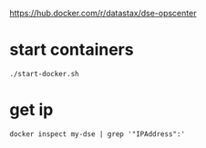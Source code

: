 https://hub.docker.com/r/datastax/dse-opscenter

# start containers
```
./start-docker.sh
```
# get ip
```
docker inspect my-dse | grep '"IPAddress":'
```
